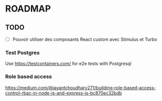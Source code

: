 # ROADMAP

## TODO

- [ ] Pouvoir utiliser des composants React custom avec Stimulus et Turbo

### Test Postgres

Use https://testcontainers.com/ for e2e tests with Postgresql

### Role based access

https://medium.com/@jayantchoudhary271/building-role-based-access-control-rbac-in-node-js-and-express-js-bc870ec32bdb